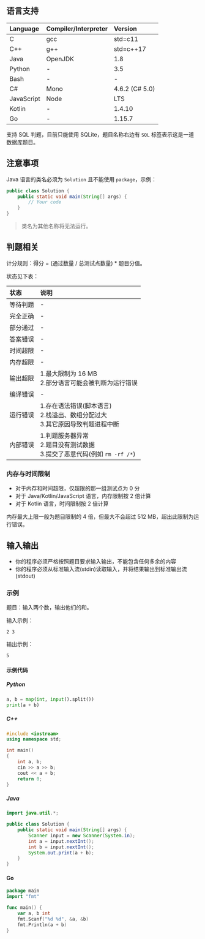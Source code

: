 ## 语言支持

Language        | Compiler/Interpreter  | Version
:---------------|:----------------------|:--------------------------
C               | gcc                   | std=c11
C++             | g++                   | std=c++17
Java            | OpenJDK               | 1.8
Python          | -                     | 3.5
Bash            | -                     | -
C#              | Mono                  | 4.6.2 (C# 5.0)
JavaScript      | Node                  | LTS
Kotlin          | -                     | 1.4.10
Go              | -                     | 1.15.7

支持 SQL 判题，目前只能使用 SQLite，题目名称右边有 `SQL` 标签表示这是一道数据库题目。

## 注意事项

Java 语言的类名必须为 `Solution` 且不能使用 `package`，示例：

```java
public class Solution {
    public static void main(String[] args) {
        // Your code
    }
}
```

> 类名为其他名称将无法运行。

## 判题相关

计分规则：得分 = (通过数量 / 总测试点数量) * 题目分值。

状态见下表：

状态        | 说明
:----------|:---------------------------------------------------------------------------
等待判题    | -
完全正确    | -
部分通过    | -
答案错误    | -
时间超限    | -
内存超限    | -
输出超限    | 1.最大限制为 16 MB <br> 2.部分语言可能会被判断为运行错误
编译错误    | -
运行错误    | 1.存在语法错误(脚本语言) <br> 2.栈溢出、数组分配过大 <br> 3.其它原因导致判题进程中断
内部错误    | 1.判题服务器异常 <br> 2.题目没有测试数据 <br> 3.提交了恶意代码(例如 `rm -rf /*`)

### 内存与时间限制

- 对于内存和时间超限，仅超限的那一组测试点为 0 分
- 对于 Java/Kotlin/JavaScript 语言，内存限制按 2 倍计算
- 对于 Kotlin 语言，时间限制按 2 倍计算

内存最大上限一般为题目限制的 4 倍，但最大不会超过 512 MB，超出此限制为运行错误。

## 输入输出

- 你的程序必须严格按照题目要求输入输出，不能包含任何多余的内容
- 你的程序必须从标准输入流(stdin)读取输入，并将结果输出到标准输出流(stdout)

### 示例

题目：输入两个数，输出他们的和。

输入示例：

```
2 3
```

输出示例：

```
5
```

#### 示例代码

##### Python

```python
a, b = map(int, input().split())
print(a + b)
```

##### C++

```c++
#include <iostream>
using namespace std;

int main()
{
    int a, b;
    cin >> a >> b;
    cout << a + b;
    return 0;
}
```

##### Java

```java
import java.util.*;

public class Solution {
    public static void main(String[] args) {
        Scanner input = new Scanner(System.in);
        int a = input.nextInt();
        int b = input.nextInt();
        System.out.print(a + b);
    }
}
```

#### Go

```go
package main
import "fmt"

func main() {
    var a, b int
    fmt.Scanf("%d %d", &a, &b)
    fmt.Println(a + b)
}
```
